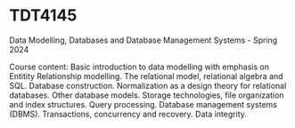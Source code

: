 # TDT4145
Data Modelling, Databases and Database Management Systems - Spring 2024

Course content:
Basic introduction to data modelling with emphasis on Entitity Relationship modelling. The relational model, relational algebra and SQL. Database construction. Normalization as a design theory for relational databases. Other database models. Storage technologies, file organization and index structures. Query processing. Database management systems (DBMS). Transactions, concurrency and recovery. Data integrity.
